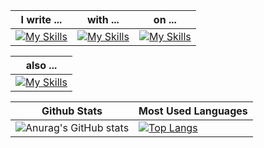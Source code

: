 |I write ...|with ...|on ...|
|---|---|---|
|[![My Skills](https://skillicons.dev/icons?i=py,cs,cpp)](https://skillicons.dev)|[![My Skills](https://skillicons.dev/icons?i=vscode,visualstudio)](https://skillicons.dev)|[![My Skills](https://skillicons.dev/icons?i=windows,linux)](https://skillicons.dev)|

|also ...|
|---|
|[![My Skills](https://skillicons.dev/icons?i=django,dotnet,git,html,css,bootstrap,vim)](https://skillicons.dev)

|Github Stats|Most Used Languages|
|---|---|
|![Anurag's GitHub stats](https://github-readme-stats.vercel.app/api?username=ferigeek&theme=dark)|[![Top Langs](https://github-readme-stats.vercel.app/api/top-langs/?username=ferigeek&layout=compact&theme=dark)](https://github.com/ferigeek/github-readme-stats)|
